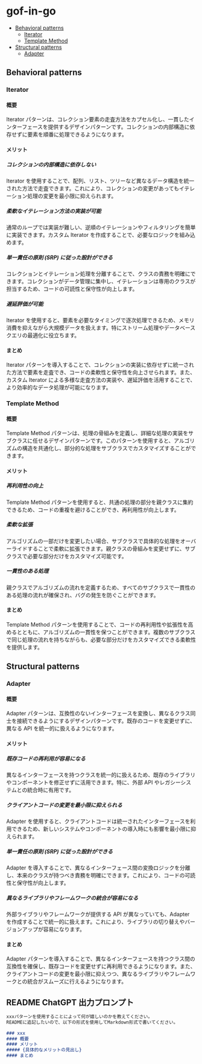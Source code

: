 # gof-in-go

- [Behavioral patterns](#behavioral-patterns)
  - [Iterator](#iterator)
  - [Template Method](#template-method)
- [Structural patterns](#structural-patterns)
  - [Adapter](#adapter)

## Behavioral patterns

### Iterator

#### 概要

Iterator パターンは、コレクション要素の走査方法をカプセル化し、一貫したインターフェースを提供するデザインパターンです。コレクションの内部構造に依存せずに要素を順番に処理できるようになります。

#### メリット

##### コレクションの内部構造に依存しない

Iterator を使用することで、配列、リスト、ツリーなど異なるデータ構造を統一された方法で走査できます。これにより、コレクションの変更があってもイテレーション処理の変更を最小限に抑えられます。

##### 柔軟なイテレーション方法の実装が可能

通常のループでは実装が難しい、逆順のイテレーションやフィルタリングを簡単に実装できます。カスタム Iterator を作成することで、必要なロジックを組み込めます。

##### 単一責任の原則 (SRP) に従った設計ができる

コレクションとイテレーション処理を分離することで、クラスの責務を明確にできます。コレクションがデータ管理に集中し、イテレーションは専用のクラスが担当するため、コードの可読性と保守性が向上します。

##### 遅延評価が可能

Iterator を使用すると、要素を必要なタイミングで逐次処理できるため、メモリ消費を抑えながら大規模データを扱えます。特にストリーム処理やデータベースクエリの最適化に役立ちます。

#### まとめ

Iterator パターンを導入することで、コレクションの実装に依存せずに統一された方法で要素を走査でき、コードの柔軟性と保守性を向上させられます。また、カスタム Iterator による多様な走査方法の実装や、遅延評価を活用することで、より効率的なデータ処理が可能になります。

### Template Method

#### 概要

Template Method パターンは、処理の骨組みを定義し、詳細な処理の実装をサブクラスに任せるデザインパターンです。このパターンを使用すると、アルゴリズムの構造を共通化し、部分的な処理をサブクラスでカスタマイズすることができます。

#### メリット

##### 再利用性の向上

Template Method パターンを使用すると、共通の処理の部分を親クラスに集約できるため、コードの重複を避けることができ、再利用性が向上します。

##### 柔軟な拡張

アルゴリズムの一部だけを変更したい場合、サブクラスで具体的な処理をオーバーライドすることで柔軟に拡張できます。親クラスの骨組みを変更せずに、サブクラスで必要な部分だけをカスタマイズ可能です。

##### 一貫性のある処理

親クラスでアルゴリズムの流れを定義するため、すべてのサブクラスで一貫性のある処理の流れが確保され、バグの発生を防ぐことができます。

#### まとめ

Template Method パターンを使用することで、コードの再利用性や拡張性を高めるとともに、アルゴリズムの一貫性を保つことができます。複数のサブクラスで同じ処理の流れを持ちながらも、必要な部分だけをカスタマイズできる柔軟性を提供します。

## Structural patterns

### Adapter

#### 概要

Adapter パターンは、互換性のないインターフェースを変換し、異なるクラス同士を接続できるようにするデザインパターンです。既存のコードを変更せずに、異なる API を統一的に扱えるようになります。

#### メリット

##### 既存コードの再利用が容易になる

異なるインターフェースを持つクラスを統一的に扱えるため、既存のライブラリやコンポーネントを修正せずに活用できます。特に、外部 API やレガシーシステムとの統合時に有用です。

##### クライアントコードの変更を最小限に抑えられる

Adapter を使用すると、クライアントコードは統一されたインターフェースを利用できるため、新しいシステムやコンポーネントの導入時にも影響を最小限に抑えられます。

##### 単一責任の原則 (SRP) に従った設計ができる

Adapter を導入することで、異なるインターフェース間の変換ロジックを分離し、本来のクラスが持つべき責務を明確にできます。これにより、コードの可読性と保守性が向上します。

##### 異なるライブラリやフレームワークの統合が容易になる

外部ライブラリやフレームワークが提供する API が異なっていても、Adapter を作成することで統一的に扱えます。これにより、ライブラリの切り替えやバージョンアップが容易になります。

#### まとめ

Adapter パターンを導入することで、異なるインターフェースを持つクラス間の互換性を確保し、既存コードを変更せずに再利用できるようになります。また、クライアントコードの変更を最小限に抑えつつ、異なるライブラリやフレームワークとの統合がスムーズに行えるようになります。

## README ChatGPT 出力プロンプト

```Markdown
xxxパターンを使用することによって何が嬉しいのかを教えてください。
READMEに追記したいので、以下の形式を使用してMarkdown形式で書いてください。

### xxx
#### 概要
#### メリット
##### {具体的なメリットの見出し}
#### まとめ
```
